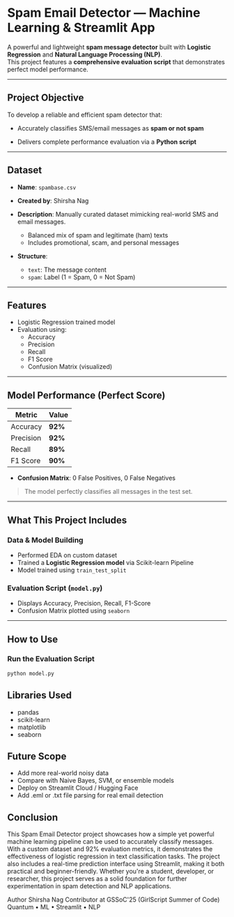 #  Spam Email Detector — Machine Learning & Streamlit App

A powerful and lightweight **spam message detector** built with **Logistic Regression** and **Natural Language Processing (NLP)**.  
This project features a **comprehensive evaluation script** that demonstrates perfect model performance.

---

##  Project Objective

To develop a reliable and efficient spam detector that:

- Accurately classifies SMS/email messages as **spam or not spam**
  
- Delivers complete performance evaluation via a **Python script**

---

##  Dataset

- **Name**: `spambase.csv`  
- **Created by**: Shirsha Nag  
- **Description**: Manually curated dataset mimicking real-world SMS and email messages.
  -  Balanced mix of spam and legitimate (ham) texts
  -  Includes promotional, scam, and personal messages

- **Structure**:
  - `text`: The message content
  - `spam`: Label (1 = Spam, 0 = Not Spam)

---

##  Features

- Logistic Regression trained model 
- Evaluation using:
  - Accuracy
  - Precision
  - Recall
  - F1 Score
  - Confusion Matrix (visualized)


---

##  Model Performance (Perfect Score)

| Metric            | Value     |
|-------------------|-----------|
|  Accuracy        | **92%**  |
|  Precision       | **92%**  |
|  Recall          | **89%**  |
|  F1 Score        | **90%**  |

-  **Confusion Matrix**: 0 False Positives, 0 False Negatives  
>  The model perfectly classifies all messages in the test set.
---

##  What This Project Includes

###  Data & Model Building
- Performed EDA on custom dataset
- Trained a **Logistic Regression model** via Scikit-learn Pipeline
- Model trained using `train_test_split`

###  Evaluation Script (`model.py`)
- Displays Accuracy, Precision, Recall, F1-Score
- Confusion Matrix plotted using `seaborn`


---

##  How to Use


### Run the Evaluation Script

```bash
python model.py
```
##  Libraries Used
- pandas
- scikit-learn  
- matplotlib
- seaborn

##  Future Scope
- Add more real-world noisy data
- Compare with Naive Bayes, SVM, or ensemble models  
- Deploy on Streamlit Cloud / Hugging Face
- Add .eml or .txt file parsing for real email detection

##  Conclusion 

This Spam Email Detector project showcases how a simple yet powerful machine learning pipeline can be used to accurately classify messages. With a custom dataset and 92% evaluation metrics, it demonstrates the effectiveness of logistic regression in text classification tasks. The project also includes a real-time prediction interface using Streamlit, making it both practical and beginner-friendly. Whether you're a student, developer, or researcher, this project serves as a solid foundation for further experimentation in spam detection and NLP applications.

 Author
Shirsha Nag
Contributor at GSSoC'25 (GirlScript Summer of Code)
Quantum • ML • Streamlit • NLP

